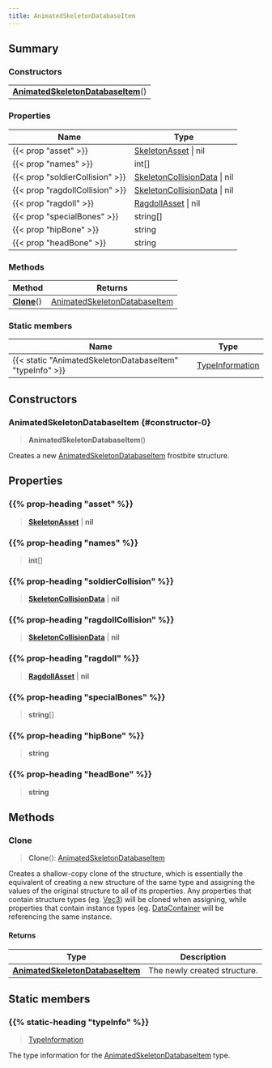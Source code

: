 ```yaml
---
title: AnimatedSkeletonDatabaseItem
---
```



## Summary
### Constructors
| |
| ----------- |
| **[AnimatedSkeletonDatabaseItem](#constructor-0)**() |

### Properties
| Name | Type |
| ---- | ---- |
| {{< prop "asset" >}} | [SkeletonAsset](/vext/ref/fb/skeletonasset) \| nil |
| {{< prop "names" >}} | int[] |
| {{< prop "soldierCollision" >}} | [SkeletonCollisionData](/vext/ref/fb/skeletoncollisiondata) \| nil |
| {{< prop "ragdollCollision" >}} | [SkeletonCollisionData](/vext/ref/fb/skeletoncollisiondata) \| nil |
| {{< prop "ragdoll" >}} | [RagdollAsset](/vext/ref/fb/ragdollasset) \| nil |
| {{< prop "specialBones" >}} | string[] |
| {{< prop "hipBone" >}} | string |
| {{< prop "headBone" >}} | string |

### Methods
| Method | Returns |
| ------ | ---- |
| **[Clone](#clone)**() | [AnimatedSkeletonDatabaseItem](/vext/ref/fb/animatedskeletondatabaseitem) |

### Static members
| Name | Type |
| ---- | ---- |
| {{< static "AnimatedSkeletonDatabaseItem" "typeInfo" >}} | [TypeInformation](/vext/ref/shared/class/typeinformation) |

## Constructors
### AnimatedSkeletonDatabaseItem {#constructor-0}
> **AnimatedSkeletonDatabaseItem**()

Creates a new [AnimatedSkeletonDatabaseItem](/vext/ref/fb/animatedskeletondatabaseitem) frostbite structure.

## Properties
### {{% prop-heading "asset" %}}
> **[SkeletonAsset](/vext/ref/fb/skeletonasset)** | **nil**

### {{% prop-heading "names" %}}
> **int**[]

### {{% prop-heading "soldierCollision" %}}
> **[SkeletonCollisionData](/vext/ref/fb/skeletoncollisiondata)** | **nil**

### {{% prop-heading "ragdollCollision" %}}
> **[SkeletonCollisionData](/vext/ref/fb/skeletoncollisiondata)** | **nil**

### {{% prop-heading "ragdoll" %}}
> **[RagdollAsset](/vext/ref/fb/ragdollasset)** | **nil**

### {{% prop-heading "specialBones" %}}
> **string**[]

### {{% prop-heading "hipBone" %}}
> **string**

### {{% prop-heading "headBone" %}}
> **string**

## Methods
### Clone
> **Clone**(): [AnimatedSkeletonDatabaseItem](/vext/ref/fb/animatedskeletondatabaseitem)

Creates a shallow-copy clone of the structure, which is essentially the equivalent of creating a new structure of the same type and assigning the values of the original structure to all of its properties. Any properties that contain structure types (eg. [Vec3](/vext/ref/shared/class/vec3)) will be cloned when assigning, while properties that contain instance types (eg. [DataContainer](/vext/ref/shared/class/datacontainer) will be referencing the same instance.

#### Returns
| Type | Description |
| ---- | ----------- |
| **[AnimatedSkeletonDatabaseItem](/vext/ref/fb/animatedskeletondatabaseitem)** | The newly created structure. |

## Static members
### {{% static-heading "typeInfo" %}}
> [TypeInformation](/vext/ref/shared/class/typeinformation)

The type information for the [AnimatedSkeletonDatabaseItem](/vext/ref/fb/animatedskeletondatabaseitem) type.

